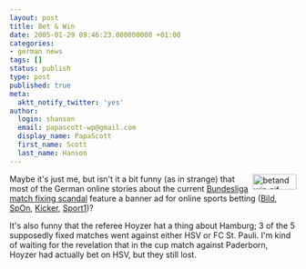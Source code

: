 ```yaml
---
layout: post
title: Bet & Win
date: 2005-01-29 09:46:23.000000000 +01:00
categories:
- german news
tags: []
status: publish
type: post
published: true
meta:
  aktt_notify_twitter: 'yes'
author:
  login: shanson
  email: papascott-wp@gmail.com
  display_name: PapaScott
  first_name: Scott
  last_name: Hanson
---
```

<p><img src="https://res.cloudinary.com/papascott/image/upload/wordpress/wp-content/uploads/2005/01/betandwin.gif" border="0" height="27" width="77" alt="betandwin.gif" align="right" />Maybe it's just me, but isn't it a bit funny (as in strange) that most of the German online stories about the current <a href="http://news.google.com/news?hl=en&ned=us&q=Hoyzer&btnG=Search+News">Bundesliga match fixing scandal</a> feature a banner ad for online sports betting (<a href="http://www.bild.t-online.de/BTO/sport/aktuell/2005/01/29/schiri__beobachtung/schiri__heute__alles__rechtens.html">Bild</a>, <a href="http://www.spiegel.de/sport/fussball/0,1518,339014,00.html">SpOn</a>, <a href="http://www.kicker.de/content/news/artikel.asp?object=310133&folder=3100">Kicker</a>, <a href="http://www.sport1.de/coremedia/generator/www.sport1.de/Sportarten/Fussball/Main.html">Sport1</a>)?</p>
<p>It's also funny that the referee Hoyzer hat a thing about Hamburg; 3 of the 5 supposedly fixed matches went against either HSV or FC St. Pauli. I'm kind of waiting for the revelation that in the cup match against Paderborn, Hoyzer had actually bet on HSV, but they still lost.</p>
